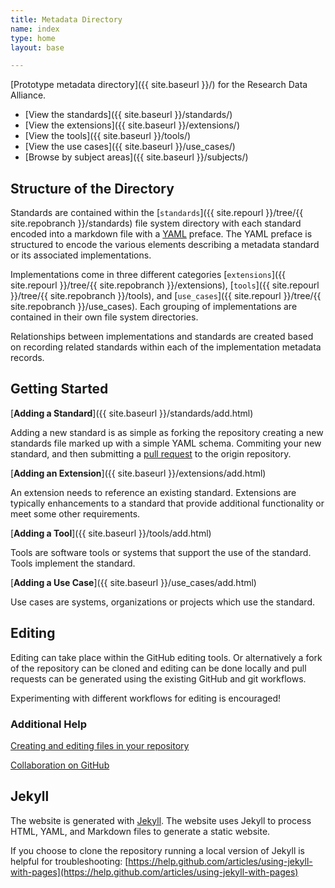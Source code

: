 ```yaml
---
title: Metadata Directory
name: index
type: home
layout: base

---
```


[Prototype metadata directory]({{ site.baseurl }}/) for the Research Data Alliance.

* [View the standards]({{ site.baseurl }}/standards/)
* [View the extensions]({{ site.baseurl }}/extensions/)
* [View the tools]({{ site.baseurl }}/tools/)
* [View the use cases]({{ site.baseurl }}/use_cases/)
* [Browse by subject areas]({{ site.baseurl }}/subjects/)

## Structure of the Directory

Standards are contained within the
[`standards`]({{ site.repourl }}/tree/{{ site.repobranch }}/standards)
file system directory with each standard encoded into a markdown file with a
[YAML](http://en.wikipedia.org/wiki/YAML) preface. The YAML preface is
structured to encode the various elements describing a metadata standard or its
associated implementations. 

Implementations come in three different categories
[`extensions`]({{ site.repourl }}/tree/{{ site.repobranch }}/extensions),
[`tools`]({{ site.repourl }}/tree/{{ site.repobranch }}/tools),
and [`use_cases`]({{ site.repourl }}/tree/{{ site.repobranch }}/use_cases). Each grouping of
implementations are contained in their own file system directories.

Relationships between implementations and standards are created based on
recording related standards within each of the implementation metadata records.

## Getting Started 

[__Adding a Standard__]({{ site.baseurl }}/standards/add.html)

Adding a new standard is as simple as forking the repository creating a new
standards file marked up with a simple YAML schema. Commiting your new
standard, and then submitting a
[pull request](https://help.github.com/articles/using-pull-requests) to the
origin repository.

[__Adding an Extension__]({{ site.baseurl }}/extensions/add.html)

An extension needs to reference an existing standard. Extensions are typically
enhancements to a standard that provide additional functionality or meet some
other requirements.

[__Adding a Tool__]({{ site.baseurl }}/tools/add.html)

Tools are software tools or systems that support the use of the standard. Tools
implement the standard.

[__Adding a Use Case__]({{ site.baseurl }}/use_cases/add.html)

Use cases are systems, organizations or projects which use the standard.

## Editing

Editing can take place within the GitHub editing tools. Or alternatively a fork
of the repository can be cloned and editing can be done locally and pull
requests can be generated using the existing GitHub and git workflows.

Experimenting with different workflows for editing is encouraged!

### Additional Help

[Creating and editing files in your repository](https://help.github.com/articles/creating-and-editing-files-in-your-repository)

[Collaboration on GitHub](https://help.github.com/categories/63/articles)

## Jekyll

The website is generated with [Jekyll](http://jekyllrb.com). The website uses
Jekyll to process HTML, YAML, and Markdown files to generate a static website.

If you choose to clone the repository running a local version of Jekyll is
helpful for troubleshooting:
[https://help.github.com/articles/using-jekyll-with-pages](https://help.github.com/articles/using-jekyll-with-pages)
